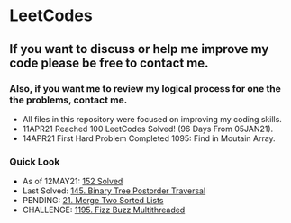 # LeetCodes
## If you want to discuss or help me improve my code please be free to contact me.
### Also, if you want me to review my logical process for one the the problems, contact me.

- All files in this repository were focused on improving my coding skills.
- 11APR21 Reached 100 LeetCodes Solved! (96 Days From 05JAN21).
- 14APR21 First Hard Problem Completed 1095: Find in Moutain Array.

### Quick Look
- As of 12MAY21: [152 Solved](https://leetcode.com/joeslee94/)
- Last Solved: [145. Binary Tree Postorder Traversal](https://leetcode.com/problems/binary-tree-postorder-traversal/)
- PENDING: [21. Merge Two Sorted Lists](https://leetcode.com/problems/merge-two-sorted-lists/)
- CHALLENGE: [1195. Fizz Buzz Multithreaded](https://leetcode.com/problems/fizz-buzz-multithreaded/)
